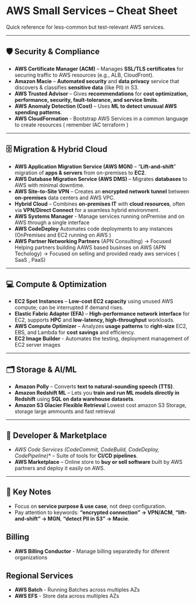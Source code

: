# AWS Small Services – Cheat Sheet

Quick reference for less-common but test-relevant AWS services.

---

## 🛡️ Security & Compliance
- **AWS Certificate Manager (ACM)** – Manages **SSL/TLS certificates** for securing traffic to AWS resources (e.g., ALB, CloudFront).
- **Amazon Macie** – **Automated security** and **data privacy** service that discovers & classifies **sensitive data** (like PII) in S3.
- **AWS Trusted Advisor** – Gives **recommendations** for **cost optimization, performance, security, fault-tolerance, and service limits**.
- **AWS Anomaly Detection (Cost)** – Uses **ML to detect unusual AWS spending patterns**.
- **AWS CloudFormation** - Bootstrap AWS Services in a common language to create resources ( remember IAC terraform )
---

## 🗄️ Migration & Hybrid Cloud
- **AWS Application Migration Service (AWS MGN)** – “**Lift-and-shift**” migration of **apps & servers** from on-premises to **EC2**.
- **AWS Database Migration Service (AWS DMS)** – Migrates **databases** to AWS with minimal downtime.
- **AWS Site-to-Site VPN** – Creates an **encrypted network tunnel** between **on-premises** data centers and AWS VPC.
- **Hybrid Cloud** – Combines **on-premises IT** with **cloud resources**, often via **VPN/Direct Connect** for a seamless hybrid environment.
- **AWS Systems Manager** - Manage services running onPremise and on AWS through a single interface
- **AWS CodeDeploy** Automates code deployments to any instances (OnPremises and EC2 running on AWS )
- **AWS Partner Networking Partners** 
      (APN Consulting) ->  Focused  Helping partners building AAWS based businses on AWS
      (APN Techology) -> Focused on selling and provided ready aws services ( SaaS , PaaS)
---

## 💻 Compute & Optimization
- **EC2 Spot Instances** – **Low-cost EC2 capacity** using unused AWS compute; can be interrupted if demand rises.
- **Elastic Fabric Adapter (EFA)** – **High-performance network interface** for EC2, supports **HPC** and **low-latency, high-throughput** workloads.
- **AWS Compute Optimizer** – Analyzes **usage patterns** to **right-size** EC2, EBS, and Lambda for **cost savings** and efficiency.
- **EC2 Image Builder** - Automates the testing, deployment management of EC2 server images

---

## 🗂️ Storage & AI/ML
- **Amazon Polly** – Converts **text to natural-sounding speech (TTS)**.
- **Amazon Redshift ML** – Lets you **train and run ML models directly in Redshift** using **SQL on data warehouse datasets**.
- **Amazon S3 Glacier Flexible Retrieval** Lowest cost amazon S3 Storage, storage large ammounts and fast retrieval

---

## 💼 Developer & Marketplace
- **AWS Code* Services (CodeCommit, CodeBuild, CodeDeploy, CodePipeline)** – Suite of tools for **CI/CD pipelines**.
- **AWS Marketplace** – Online store to **buy or sell software** built by AWS partners and deploy it easily on AWS.

---

## 🔑 Key Notes
- Focus on **service purpose & use case**, not deep configuration.
- Pay attention to keywords: **“encrypted connection” → VPN/ACM**, **“lift-and-shift” → MGN**, **“detect PII in S3” → Macie**.


## Billing   
- **AWS Billing Conductor** - Manage billing separatedly for diferent organizations

## Regional Services
- **AWS Batch** - Running Batches across multiples AZs
- **AWS EFS** - Store data across multiples AZs